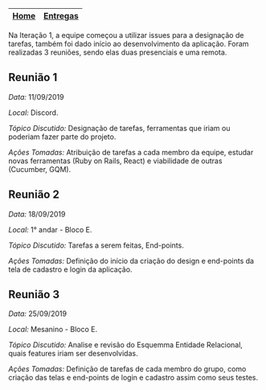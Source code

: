 [Home](/README.md) |  [Entregas](/docs/iteracoes.md) | 
|----|----|

Na Iteração 1, a equipe começou a utilizar issues para a designação de
tarefas, também foi dado início ao desenvolvimento da aplicação. 
Foram realizadas 3 reuniões, sendo elas duas presenciais e uma remota.

## Reunião 1

*Data:* 11/09/2019

*Local:* Discord.

*Tópico Discutido:* Designação de tarefas, ferramentas que iriam ou poderiam fazer parte do projeto. 

*Ações Tomadas:* Atribuição de tarefas a cada membro da equipe, estudar novas ferramentas (Ruby on Rails, React) e viabilidade de outras (Cucumber, GQM).


## Reunião 2
*Data:* 18/09/2019

*Local:* 1° andar - Bloco E.

*Tópico Discutido:* Tarefas a serem feitas, End-points.

*Ações Tomadas:* Definição do início da criação do design e end-points da tela de cadastro e login da aplicação.  


## Reunião 3
*Data:* 25/09/2019

*Local:* Mesanino - Bloco E.

*Tópico Discutido:* Analise e revisão do Esquemma Entidade Relacional, quais features iriam ser desenvolvidas.

*Ações Tomadas:* Definição de tarefas de cada membro do grupo, como criação das telas e end-points de login e cadastro assim como seus testes.

